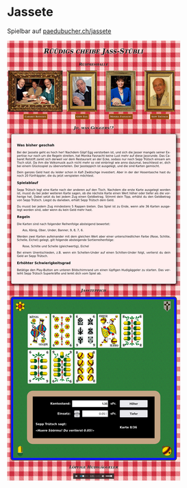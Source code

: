 # Jassete

Spielbar auf [paedubucher.ch/jassete](https://paedubucher.ch/jassete)

![Screenshot](screenshot.png)
